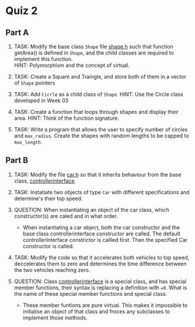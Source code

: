 Quiz 2
======

Part A
------

1) TASK: Modify the base class `Shape` file [shape.h](./a/shape.h) such that function getArea() is defined in `Shape`, and the child classes are required to implement this function.  
HINT: Polymorphism and the concept of virtual.

2) TASK: Create a Square and Traingle, and store both of them in a vector of `Shape` pointers

3) TASK: Add `Cicrle` as a child class of `Shape`.
HINT: Use the Circle class developed in Week 03

4) TASK: Create a function that loops through shapes and display their area.
HINT: Think of the function signature.

5) TASK: Write a program that allows the user to specify number of circles and `max_radius`. Create the shapes with random lengths to be capped to `max_length`.


Part B
------

1) TASK: Modify the file [car.h](./a/car.h) so that it inherits behaviour from the base class, [controllerinterface](./a/controllerinterface.h).

2) TASK: Instatiate two objects of type `Car` with different specifications and determine's their top speed.

3) QUESTION: When instantiating an object of the car class, which constructor(s) are caled and in what order.
    * When instantiating a car object, both the car constructor and the base class controllerinterface constructor are called. The default controllerInterface constrictor is callled first. Then the specified Car constructor is called.

4) TASK: Modify the code so that it accelerates both vehicles to top speed, deccelerates them to zero and determines the time difference between the two vehicles reaching zero.

5) QUESTION: Class [controllerinterface](./a/controllerinterface.h) is a special class,  and has special member functions, their syntax is replacing a definition with `=0`. What is the name of these special member functions and special class.
    * These member funtions are pure virtual. This makes it impossible to initialise an object of that class and froces any subclasses to implement those methods.


